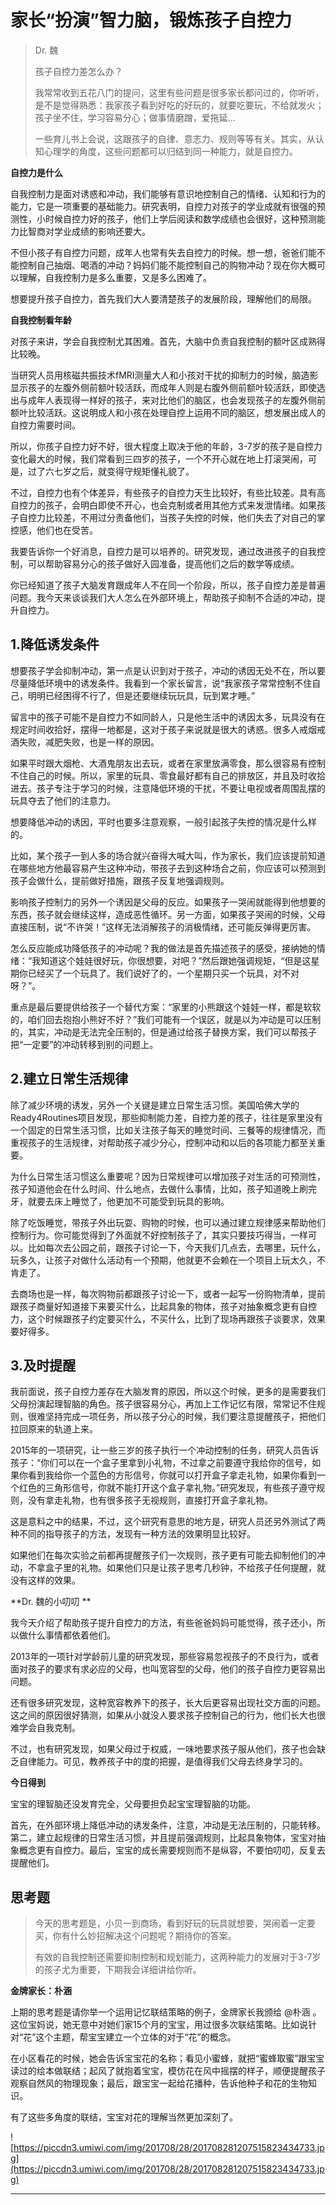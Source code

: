 # 家长“扮演”智力脑，锻炼孩子自控力

> Dr. 魏
> 
> 孩子自控力差怎么办？
> 
> 我常常收到五花八门的提问，这里有些问题是很多家长都问过的，你听听，是不是觉得熟悉：我家孩子看到好吃的好玩的，就要吃要玩，不给就发火；孩子坐不住，学习容易分心；做事情磨蹭，爱拖延...
> 
> 一些育儿书上会说，这跟孩子的自律、意志力、规则等等有关。其实，从认知心理学的角度，这些问题都可以归结到同一种能力，就是自控力。

 **自控力是什么**

自我控制力是面对诱惑和冲动，我们能够有意识地控制自己的情绪、认知和行为的能力，它是一项重要的基础能力。研究表明，自控力对孩子的学业成就有很强的预测性，小时候自控力好的孩子，他们上学后阅读和数学成绩也会很好，这种预测能力比智商对学业成绩的影响还要大。

不但小孩子有自控力问题，成年人也常有失去自控力的时候。想一想，爸爸们能不能控制自己抽烟、喝酒的冲动？妈妈们能不能控制自己的购物冲动？现在你大概可以理解，自我控制力是多么重要，又是多么困难了。

想要提升孩子自控力，首先我们大人要清楚孩子的发展阶段，理解他们的局限。

 **自我控制看年龄**

对孩子来讲，学会自我控制尤其困难。首先，大脑中负责自我控制的额叶区成熟得比较晚。

当研究人员用核磁共振技术fMRI测量大人和小孩对干扰的抑制力的时候，脑造影显示孩子的左腹外侧前额叶较活跃，而成年人则是右腹外侧前额叶较活跃，即使选出与成年人表现得一样好的孩子，来对比他们的脑区，也会发现孩子的左腹外侧前额叶比较活跃。这说明成人和小孩在处理自控上运用不同的脑区，想发展出成人的自控力需要时间。

所以，你孩子自控力好不好，很大程度上取决于他的年龄，3-7岁的孩子是自控力变化最大的时候，我们常看到三四岁的孩子，一个不开心就在地上打滚哭闹，可是，过了六七岁之后，就变得守规矩懂礼貌了。

不过，自控力也有个体差异，有些孩子的自控力天生比较好，有些比较差。具有高自控力的孩子，会明白即使不开心，也会克制或者用其他方式来发泄情绪。如果孩子自控力比较差，不用过分责备他们，当孩子失控的时候，他们失去了对自己的掌控感，他们也在受苦。

我要告诉你一个好消息，自控力是可以培养的。研究发现，通过改进孩子的自我控制，可以帮助容易分心的孩子做好入园准备，提高他们之后的数学等成绩。

你已经知道了孩子大脑发育跟成年人不在同一个阶段，所以，孩子自控力差是普遍问题。我今天来谈谈我们大人怎么在外部环境上，帮助孩子抑制不合适的冲动，提升自控力。

## 1.降低诱发条件

想要孩子学会抑制冲动，第一点是认识到对于孩子，冲动的诱因无处不在，所以要尽量降低环境中的诱发条件。我看到一个家长留言，说“我家孩子常常控制不住自己，明明已经困得不行了，但是还要继续玩玩具，玩到累才睡。” 

留言中的孩子可能不是自控力不如同龄人，只是他生活中的诱因太多，玩具没有在规定时间收拾好，摆得一地都是，这对于孩子来说就是很大的诱惑。很多人戒烟戒酒失败，减肥失败，也是一样的原因。

如果平时跟大烟枪、大酒鬼朋友出去玩，或者在家里放满零食，那么很容易有控制不住自己的时候。所以，家里的玩具、零食最好都有自己的排放区，并且及时收拾进去。孩子专注于学习的时候，注意降低环境的干扰，不要让电视或者周围乱摆的玩具夺去了他们的注意力。

想要降低冲动的诱因，平时也要多注意观察，一般引起孩子失控的情况是什么样的。

比如，某个孩子一到人多的场合就兴奋得大喊大叫，作为家长，我们应该提前知道在哪些地方他最容易产生这种冲动，带孩子去到这种场合之前，你应该可以预测到孩子会做什么，提前做好措施，跟孩子反复地强调规则。

影响孩子控制力的另外一个诱因是父母的反应。如果孩子一哭闹就能得到他想要的东西，孩子就会继续这样，造成恶性循环。另一方面，如果孩子哭闹的时候，父母直接压制，说“不许哭！”这样无法消解孩子的消极情绪，还可能反弹得更厉害。

怎么反应能成功降低孩子的冲动呢？我的做法是首先描述孩子的感受，接纳她的情绪：“我知道这个娃娃很好玩，你很想要，对吧？”然后跟她强调规矩，“但是这星期你已经买了一个玩具了。我们说好了的，一个星期只买一个玩具，对不对呀？”。

重点是最后要提供给孩子一个替代方案：“家里的小熊跟这个娃娃一样，都是软软的，咱们回去抱抱小熊好不好？”我们可能有一个误区，就是以为冲动是可以压制的，其实，冲动是无法完全压制的，但是通过给孩子替换方案，我们可以帮孩子把“一定要”的冲动转移到别的问题上。

## 2.建立日常生活规律

除了减少环境的诱发，另外一个关键是建立日常生活习惯。美国哈佛大学的Ready4Routines项目发现，那些抑制能力差，自控力差的孩子，往往是家里没有一个固定的日常生活习惯，比如关注孩子每天的睡觉时间、三餐等的规律情况，而重视孩子的生活规律，对帮助孩子减少分心，控制冲动和以后的各项能力都至关重要。

为什么日常生活习惯这么重要呢？因为日常规律可以增加孩子对生活的可预测性，孩子知道他会在什么时间、什么地点，去做什么事情，比如，孩子知道晚上刷完牙，就要去床上睡觉了，他更加不可能受到玩具的影响。

除了吃饭睡觉，带孩子外出玩耍、购物的时候，也可以通过建立规律感来帮助他们控制行为。你可能觉得到了外面就不好控制孩子了，其实只要技巧得当，一样可以。比如每次去公园之前，跟孩子讨论一下，今天我们几点去，去哪里，玩什么，玩多久，让孩子对做什么活动有一个预期，他就更不会赖在一个项目上玩太久，不肯走了。

去商场也是一样，每次购物前都跟孩子讨论一下，或者一起写一份购物清单，提前跟孩子商量好知道接下来要买什么，比起具象的物体，孩子对抽象概念更有自控力，这个时候跟孩子约定要买什么，不买什么，比到了现场再跟孩子谈要求，效果要好得多。

## 3.及时提醒

我前面说，孩子自控力差存在大脑发育的原因，所以这个时候，更多的是需要我们父母扮演起理智脑的角色。孩子很容易分心，再加上工作记忆有限，常常记不住规则，很难坚持完成一项任务，所以孩子分心的时候，我们要注意提醒孩子，把他们拉回原来的轨道上来。

2015年的一项研究，让一些三岁的孩子执行一个冲动控制的任务，研究人员告诉孩子：“你们可以在一个盒子里拿到小礼物，不过拿之前要遵守我给你的信号，如果你看到我给你一个蓝色的方形信号，你就可以打开盒子拿走礼物，如果你看到一个红色的三角形信号，你就不能打开这个盒子拿礼物。”研究发现，有些孩子遵守规则，没有拿走礼物，也有很多孩子无视规则，直接打开盒子拿礼物。

这是意料之中的结果，不过，这个研究有意思的地方是，研究人员还另外测试了两种不同的指导孩子的方法，发现有一种方法的效果明显比较好。

如果他们在每次实验之前都再提醒孩子们一次规则，孩子更有可能去抑制他们的冲动，不拿盒子里的礼物。如果他们只是让孩子思考几秒钟，不给孩子任何提醒，就没有这样的效果。

 **Dr. 魏的小叨叨 **

我今天介绍了帮助孩子提升自控力的方法，有些爸爸妈妈可能觉得，孩子还小，所以做什么事情都依着他们。

2013年的一项针对学龄前儿童的研究发现，那些容易忽视孩子的不良行为，或者面对孩子的要求有求必应的父母，也叫宽容型的父母，他们的孩子自控力更容易出问题。

还有很多研究发现，这种宽容教养下的孩子，长大后更容易出现社交方面的问题。这之间的原因很好猜测，如果从小就没人要求孩子控制自己的行为，他们长大也很难学会自我克制。

不过，也有研究发现，如果父母过于权威，一味地要求孩子服从他们，孩子也会缺乏自律能力。可见，教养孩子中的度的把握，是值得我们父母去终身学习的。

 **今日得到**

宝宝的理智脑还没发育完全，父母要担负起宝宝理智脑的功能。

首先，在外部环境上降低冲动的诱发条件，注意，冲动是无法压制的，只能转移。第二，建立起规律的日常生活习惯，并且提前强调规则，比起具象物体，宝宝对抽象概念更有自控力。最后，宝宝的成长需要规则而不是纵容，不要怕叨叨，反复去提醒他们。

## 思考题

> 今天的思考题是，小贝一到商场，看到好玩的玩具就想要，哭闹着一定要买，你有什么妙招解决这个问题呢？期待你的答案。
> 
> 有效的自我控制还需要抑制控制和规划能力，这两种能力的发展对于3-7岁的孩子尤为重要，下期我会详细讲给你听。

 **金牌家长：朴涵**

上期的思考题是请你举一个运用记忆联结策略的例子，金牌家长我颁给 @朴涵 。这位宝妈说，她无意中对她们家15个月的宝宝，用过很多次联结策略。比如说针对“花”这个主题，帮宝宝建立一个立体的对于“花”的概念。

在小区看花的时候，她会告诉宝宝花的名称；看见小蜜蜂，就把“蜜蜂取蜜”跟宝宝读过的绘本做联结；起风了就抱着宝宝，模仿花在风中摇摆的样子，顺便提醒孩子观察自然风的物理现象；最后，跟宝宝一起给花播种，告诉他种子和花的生物知识。

有了这些多角度的联结，宝宝对花的理解当然更加深刻了。

![https://piccdn3.umiwi.com/img/201708/28/201708281207515823434733.jpg](https://piccdn3.umiwi.com/img/201708/28/201708281207515823434733.jpg)

---
